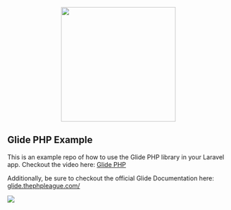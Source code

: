 <p align="center"><img src="https://raw.githubusercontent.com/thedevdojo/glide-php-example/master/public/glide-php-logo.png" width="260" height="auto"></p>

## Glide PHP Example

This is an example repo of how to use the Glide PHP library in your Laravel app. Checkout the video here: [Glide PHP](https://devdojo.com)

Additionally, be sure to checkout the official Glide Documentation here: [glide.thephpleague.com/](http://glide.thephpleague.com/)

[<img src="https://raw.githubusercontent.com/thedevdojo/glide-php-example/master/public/glide-php.jpg">](https://devdojo.com)
